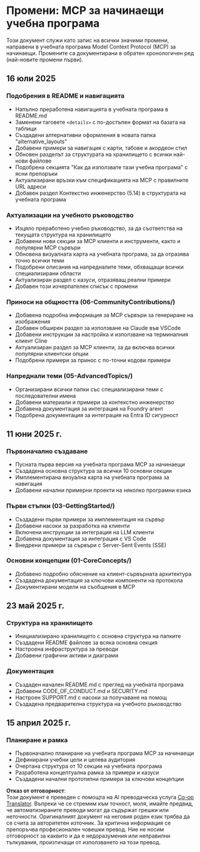 <!--
CO_OP_TRANSLATOR_METADATA:
{
  "original_hash": "baf3b041e5d939c4a1d8653632cc14f1",
  "translation_date": "2025-07-17T13:09:55+00:00",
  "source_file": "changelog.md",
  "language_code": "bg"
}
-->
# Промени: MCP за начинаещи учебна програма

Този документ служи като запис на всички значими промени, направени в учебната програма Model Context Protocol (MCP) за начинаещи. Промените са документирани в обратен хронологичен ред (най-новите промени първи).

## 16 юли 2025

### Подобрения в README и навигацията
- Напълно преработена навигацията в учебната програма в README.md
- Заменени таговете `<details>` с по-достъпен формат на базата на таблици
- Създадени алтернативни оформления в новата папка "alternative_layouts"
- Добавени примери за навигация с карти, табове и акордеон стил
- Обновен разделът за структурата на хранилището с всички най-нови файлове
- Подобрена секцията "Как да използвате тази учебна програма" с ясни препоръки
- Актуализирани връзки към спецификацията на MCP с правилните URL адреси
- Добавен раздел Контекстно инженерство (5.14) в структурата на учебната програма

### Актуализации на учебното ръководство
- Изцяло преработено учебно ръководство, за да съответства на текущата структура на хранилището
- Добавени нови секции за MCP клиенти и инструменти, както и популярни MCP сървъри
- Обновена визуалната карта на учебната програма, за да отразява точно всички теми
- Подобрени описания на напредналите теми, обхващащи всички специализирани области
- Актуализиран раздел с казуси, отразяващ реални примери
- Добавен този изчерпателен списък с промени

### Приноси на общността (06-CommunityContributions/)
- Добавена подробна информация за MCP сървъри за генериране на изображения
- Добавен обширен раздел за използване на Claude във VSCode
- Добавени инструкции за настройка и използване на терминалния клиент Cline
- Актуализиран раздел за MCP клиенти, за да включва всички популярни клиентски опции
- Подобрени примери за принос с по-точни кодови примери

### Напреднали теми (05-AdvancedTopics/)
- Организирани всички папки със специализирани теми с последователни имена
- Добавени материали и примери за контекстно инженерство
- Добавена документация за интеграция на Foundry агент
- Подобрена документация за интеграция на Entra ID сигурност

## 11 юни 2025 г.

### Първоначално създаване
- Пусната първа версия на учебната програма MCP за начинаещи
- Създадена основна структура за всички 10 основни секции
- Имплементирана визуална карта на учебната програма за навигация
- Добавени начални примерни проекти на няколко програмни езика

### Първи стъпки (03-GettingStarted/)
- Създадени първи примери за имплементация на сървър
- Добавени насоки за разработка на клиенти
- Включени инструкции за интеграция на LLM клиенти
- Добавена документация за интеграция с VS Code
- Внедрени примери за сървъри с Server-Sent Events (SSE)

### Основни концепции (01-CoreConcepts/)
- Добавено подробно обяснение на клиент-сървърната архитектура
- Създадена документация за ключови компоненти на протокола
- Документирани модели на съобщения в MCP

## 23 май 2025 г.

### Структура на хранилището
- Инициализирано хранилището с основна структура на папките
- Създадени README файлове за всяка основна секция
- Настроена инфраструктура за преводи
- Добавени графични активи и диаграми

### Документация
- Създаден начален README.md с преглед на учебната програма
- Добавени CODE_OF_CONDUCT.md и SECURITY.md
- Настроен SUPPORT.md с насоки за получаване на помощ
- Създадена предварителна структура на учебното ръководство

## 15 април 2025 г.

### Планиране и рамка
- Първоначално планиране на учебната програма MCP за начинаещи
- Дефинирани учебни цели и целева аудитория
- Очертана структура от 10 секции на учебната програма
- Разработена концептуална рамка за примери и казуси
- Създадени начални прототипни примери за ключови концепции

**Отказ от отговорност**:  
Този документ е преведен с помощта на AI преводаческа услуга [Co-op Translator](https://github.com/Azure/co-op-translator). Въпреки че се стремим към точност, моля, имайте предвид, че автоматизираните преводи могат да съдържат грешки или неточности. Оригиналният документ на неговия роден език трябва да се счита за авторитетен източник. За критична информация се препоръчва професионален човешки превод. Ние не носим отговорност за каквито и да е недоразумения или неправилни тълкувания, произтичащи от използването на този превод.
